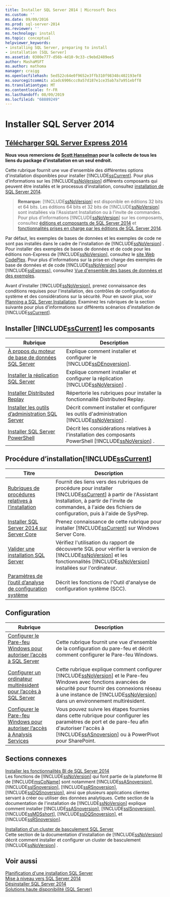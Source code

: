 ```yaml
---
title: Installer SQL Server 2014 | Microsoft Docs
ms.custom: ''
ms.date: 09/09/2016
ms.prod: sql-server-2014
ms.reviewer: ''
ms.technology: install
ms.topic: conceptual
helpviewer_keywords:
- installing SQL Server, preparing to install
- installation [SQL Server]
ms.assetid: 0300e777-d56b-4d10-9c33-c9ebd2489ee5
author: MashaMSFT
ms.author: mathoma
manager: craigg
ms.openlocfilehash: 5ed522c64e0f9652e3ffb310f98348c402193ef8
ms.sourcegitcommit: a1adc6906ccc0a57d187e1ce35ab7a7a951ebff8
ms.translationtype: MT
ms.contentlocale: fr-FR
ms.lasthandoff: 08/09/2019
ms.locfileid: "68889249"
---
```

# <a name="install-sql-server-2014"></a>Installer SQL Server 2014
## <a name="download-sql-server-2014-expresshttpwwwhanselmancomblogdownloadsqlserverexpressaspx"></a>[Télécharger SQL Server Express 2014](http://www.hanselman.com/blog/DownloadSQLServerExpress.aspx)
  **Nous vous remercions de [Scott Hanselman](http://www.hanselman.com/) pour la collecte de tous les liens du package d’installation en un seul endroit.**
  
 Cette rubrique fournit une vue d'ensemble des différentes options d'installation disponibles pour installer [!INCLUDE[ssCurrent](../../includes/sscurrent-md.md)]. Pour plus d’informations sur les [!INCLUDE[ssNoVersion](../../includes/ssnoversion-md.md)] différents composants qui peuvent être installés et le processus d’installation, consultez [installation de SQL Server 2014](installation-for-sql-server.md).  
> **Remarque:** [!INCLUDE[ssNoVersion](../../includes/ssnoversion-md.md)] est disponible en éditions 32 bits et 64 bits. Les éditions 64 bits et 32 bits de [!INCLUDE[ssNoVersion](../../includes/ssnoversion-md.md)] sont installées via l'Assistant Installation ou à l'invite de commandes. Pour plus d’informations [!INCLUDE[ssNoVersion](../../includes/ssnoversion-md.md)] sur les composants, consultez [éditions et composants de SQL Server 2014](../../sql-server/editions-and-components-of-sql-server-2016.md) et [fonctionnalités prises en charge par les éditions de SQL Server 2014](../../getting-started/features-supported-by-the-editions-of-sql-server-2014.md).  
  
 Par défaut, les exemples de bases de données et les exemples de code ne sont pas installés dans le cadre de l'installation de [!INCLUDE[ssNoVersion](../../includes/ssnoversion-md.md)] . Pour installer des exemples de bases de données et de code pour les éditions non-Express de [!INCLUDE[ssNoVersion](../../includes/ssnoversion-md.md)], consultez le [site Web CodePlex](https://go.microsoft.com/fwlink/?LinkId=87843). Pour plus d'informations sur la prise en charge des exemples de base de données et de code [!INCLUDE[ssNoVersion](../../includes/ssnoversion-md.md)] pour [!INCLUDE[ssExpress](../../includes/ssexpress-md.md)], consultez [Vue d'ensemble des bases de données et des exemples](https://go.microsoft.com/fwlink/?LinkId=110391).  
  
 Avant d'installer [!INCLUDE[ssNoVersion](../../includes/ssnoversion-md.md)], prenez connaissance des conditions requises pour l'installation, des contrôles de configuration du système et des considérations sur la sécurité. Pour en savoir plus, voir [Planning a SQL Server Installation](../../sql-server/install/planning-a-sql-server-installation.md). Examinez les rubriques de la section suivante pour plus d'informations sur différents scénarios d'installation de [!INCLUDE[ssCurrent](../../includes/sscurrent-md.md)].  
  
  
## <a name="install-includesscurrentincludessscurrent-mdmd-components"></a>Installer [!INCLUDE[ssCurrent](../../includes/sscurrent-md.md)] les composants  
  
|Rubrique|Description|  
|-----------|-----------------|  
|[À propos du moteur de base de données SQL Server](../sql-server-database-engine-overview.md)|Explique comment installer et configurer le [!INCLUDE[ssDEnoversion](../../includes/ssdenoversion-md.md)].|  
|[Installer la réplication SQL Server](install-sql-server-replication.md)|Explique comment installer et configurer la réplication [!INCLUDE[ssNoVersion](../../includes/ssnoversion-md.md)] .|  
|[Installer Distributed Replay](../../tools/distributed-replay/install-distributed-replay-overview.md)|Répertorie les rubriques pour installer la fonctionnalité Distributed Replay.|  
|[Installer les outils d’administration SQL Server](../../sql-server/install/install-sql-server-management-tools.md)|Décrit comment installer et configurer les outils d'administration [!INCLUDE[ssNoVersion](../../includes/ssnoversion-md.md)] .|  
|[Installer SQL Server PowerShell](install-sql-server-powershell.md)|Décrit les considérations relatives à l'installation des composants PowerShell [!INCLUDE[ssNoVersion](../../includes/ssnoversion-md.md)] .|  
  
## <a name="how-to-install-includesscurrentincludessscurrent-mdmd"></a>Procédure d’installation[!INCLUDE[ssCurrent](../../includes/sscurrent-md.md)]  
  
|Titre|Description|  
|-----------|-----------------|  
|[Rubriques de procédures relatives à l’installation](../../sql-server/install/installation-how-to-topics.md)|Fournit des liens vers des rubriques de procédure pour installer [!INCLUDE[ssCurrent](../../includes/sscurrent-md.md)] à partir de l'Assistant Installation, à partir de l'invite de commandes, à l'aide des fichiers de configuration, puis à l'aide de SysPrep.|  
|[Installer SQL Server 2014 sur Server Core](install-sql-server-on-server-core.md)|Prenez connaissance de cette rubrique pour installer [!INCLUDE[ssCurrent](../../includes/sscurrent-md.md)] sur Windows Server Core.|  
|[Valider une installation SQL Server](validate-a-sql-server-installation.md)|Vérifiez l'utilisation du rapport de découverte SQL pour vérifier la version de [!INCLUDE[ssNoVersion](../../includes/ssnoversion-md.md)] et les fonctionnalités [!INCLUDE[ssNoVersion](../../includes/ssnoversion-md.md)] installées sur l'ordinateur.|  
|[Paramètres de l’outil d’analyse de configuration système](check-parameters-for-the-system-configuration-checker.md)|Décrit les fonctions de l'Outil d'analyse de configuration système (SCC).|  
  
## <a name="configuration"></a>Configuration  
  
|Rubrique|Description|  
|-----------|-----------------|  
|[Configurer le Pare-feu Windows pour autoriser l’accès à SQL Server](../../sql-server/install/configure-the-windows-firewall-to-allow-sql-server-access.md)|Cette rubrique fournit une vue d'ensemble de la configuration du pare-feu et décrit comment configurer le Pare-feu Windows.|  
|[Configurer un ordinateur multirésident pour l’accès à SQL Server](../../sql-server/install/configure-a-multi-homed-computer-for-sql-server-access.md)|Cette rubrique explique comment configurer [!INCLUDE[ssNoVersion](../../includes/ssnoversion-md.md)] et le Pare-feu Windows avec fonctions avancées de sécurité pour fournir des connexions réseau à une instance de [!INCLUDE[ssNoVersion](../../includes/ssnoversion-md.md)] dans un environnement multirésident.|  
|[Configurer le Pare-feu Windows pour autoriser l’accès à Analysis Services](https://docs.microsoft.com/analysis-services/instances/configure-the-windows-firewall-to-allow-analysis-services-access)|Vous pouvez suivre les étapes fournies dans cette rubrique pour configurer les paramètres de port et de pare-feu afin d'autoriser l'accès à [!INCLUDE[ssASnoversion](../../includes/ssasnoversion-md.md)] ou à PowerPivot pour SharePoint.|  
  
## <a name="related-sections"></a>Sections connexes  
 [Installer les fonctionnalités BI de SQL Server 2014](../../sql-server/install/install-sql-server-business-intelligence-features.md)  
 Les fonctions de [!INCLUDE[ssNoVersion](../../includes/ssnoversion-md.md)] qui font partie de la plateforme BI de [!INCLUDE[msCoName](../../includes/msconame-md.md)] sont notamment [!INCLUDE[ssASnoversion](../../includes/ssasnoversion-md.md)], [!INCLUDE[ssISnoversion](../../includes/ssisnoversion-md.md)], [!INCLUDE[ssRSnoversion](../../includes/ssrsnoversion-md.md)], [!INCLUDE[ssDQSnoversion](../../includes/ssdqsnoversion-md.md)], ainsi que plusieurs applications clientes servant à créer ou utiliser des données analytiques. Cette section de la documentation de l'installation de [!INCLUDE[ssNoVersion](../../includes/ssnoversion-md.md)] explique comment installer [!INCLUDE[ssASnoversion](../../includes/ssasnoversion-md.md)], [!INCLUDE[ssISnoversion](../../includes/ssisnoversion-md.md)], [!INCLUDE[ssMDSshort](../../includes/ssmdsshort-md.md)], [!INCLUDE[ssDQSnoversion](../../includes/ssdqsnoversion-md.md)], et [!INCLUDE[ssRSnoversion](../../includes/ssrsnoversion-md.md)].  
  
 [Installation d'un cluster de basculement SQL Server](../../sql-server/failover-clusters/install/sql-server-failover-cluster-installation.md)  
 Cette section de la documentation d'installation de [!INCLUDE[ssNoVersion](../../includes/ssnoversion-md.md)] décrit comment installer et configurer un cluster de basculement [!INCLUDE[ssNoVersion](../../includes/ssnoversion-md.md)] .  
  
## <a name="see-also"></a>Voir aussi  
 [Planification d'une installation SQL Server](../../sql-server/install/planning-a-sql-server-installation.md)   
 [Mise à niveau vers SQL Server 2014](upgrade-sql-server.md)   
 [Désinstaller SQL Server 2014](../../sql-server/install/uninstall-sql-server.md)   
 [Solutions haute disponibilité &#40;SQL Server&#41;](../../sql-server/failover-clusters/high-availability-solutions-sql-server.md)  
  
  
